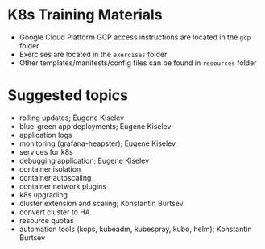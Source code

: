 # K8s Training Materials

- Google Cloud Platform GCP access instructions are located in the `gcp` folder
- Exercises are located in the `exercises` folder
- Other templates/manifests/config files can be found in `resources` folder


# Suggested topics

- rolling updates; Eugene Kiselev
- blue-green app deployments; Eugene Kiselev
- application logs
- monitoring (grafana-heapster); Eugene Kiselev
- services for k8s
- debugging application; Eugene Kiselev 
- container isolation
- container autoscaling
- container network plugins 
- k8s upgrading
- cluster extension and scaling; Konstantin Burtsev
- convert cluster to HA
- resource quotas
- automation tools (kops, kubeadm, kubespray, kubo, helm); Konstantin Burtsev
